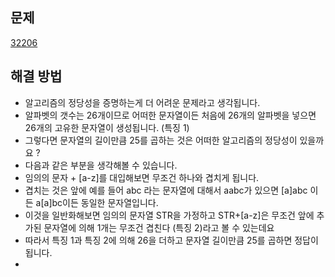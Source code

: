 ## 문제

[32206](https://www.acmicpc.net/problem/32206)

## 해결 방법

- 알고리즘의 정당성을 증명하는게 더 어려운 문제라고 생각됩니다.
- 알파벳의 갯수는 26개이므로 어떠한 문자열이든 처음에 26개의 알파벳을 넣으면 26개의 고유한 문자열이 생성됩니다. (특징 1)
- 그렇다면 문자열의 길이만큼 25를 곱하는 것은 어떠한 알고리즘의 정당성이 있을까요 ?
- 다음과 같은 부분을 생각해볼 수 있습니다.
- 임의의 문자 + [a-z]를 대입해보면 무조건 하나와 겹치게 됩니다.
- 겹치는 것은 앞에 예를 들어 abc 라는 문자열에 대해서 aabc가 있으면 [a]abc 이든 a[a]bc이든 동일한 문자열입니다.
- 이것을 일반화해보면 임의의 문자열 STR을 가정하고 STR+[a-z]은 무조건 앞에 추가된 문자열에 의해 1개는 무조건 겹친다 (특징 2)라고 볼 수 있는데요
- 따라서 특징 1과 특징 2에 의해 26을 더하고 문자열 길이만큼 25를 곱하면 정답이 됩니다.
-
